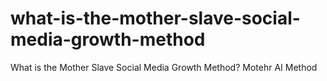 # what-is-the-mother-slave-social-media-growth-method
What is the Mother Slave Social Media Growth Method? Motehr AI Method
